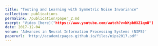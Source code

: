 ```yaml
---
title: "Testing and Learning with Symmetric Noise Invariance"
collection: publications
permalink: /publication/paper_2.md
exerpt: "Video [here]("https://www.youtube.com/watch?v=kKpbHXZ1qmU")
date: 2017-12-04
venue: 'Advances in Neural Information Processing Systems (NIPS)'
paperurl: 'http://academicpages.github.io/files/nips2017.pdf'
---
```


